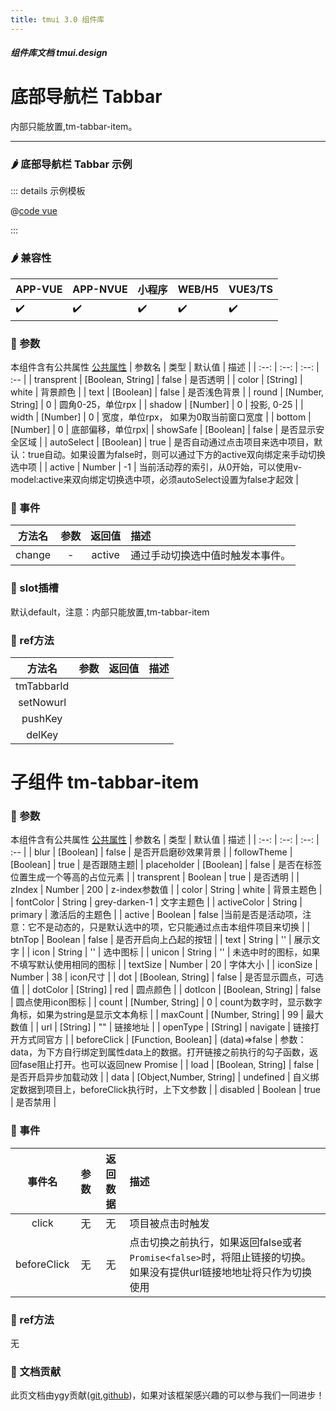 ```yaml
---
title: tmui 3.0 组件库
---
```


<dirtoc></dirtoc>

##### 组件库文档 tmui.design

# 底部导航栏 Tabbar

内部只能放置,tm-tabbar-item。

---

### :hot_pepper: 底部导航栏 Tabbar 示例

<webview url="https://tmui.design/h5/#/pages/daohang/tabbar"></webview>

::: details 示例模板

@[code vue](pages/daohang/tabbar.nvue)

:::

### :hot_pepper: 兼容性

| APP-VUE | APP-NVUE | 小程序 | WEB/H5 | VUE3/TS |
| --- | --- | --- | --- | --- |
| :heavy_check_mark: | :heavy_check_mark: | :heavy_check_mark: | :heavy_check_mark: | :heavy_check_mark: |

### :seedling: 参数

本组件含有公共属性 [公共属性](/doc/spec/组件公共样式.md)
| 参数名 | 类型 | 默认值 | 描述 |
| :--: | :--: | :--: | :-- |
| transprent | [Boolean, String] | false | 是否透明 |
| color | [String] | white | 背景颜色 |
| text | [Boolean] | false | 是否浅色背景 |
| round | [Number, String] | 0 | 圆角0-25，单位rpx |
| shadow | [Number] | 0 | 投影, 0-25 |
| width | [Number] | 0 | 宽度，单位rpx， 如果为0取当前窗口宽度 |
| bottom | [Number] | 0 | 底部偏移，单位rpx|
| showSafe | [Boolean] | false | 是否显示安全区域 |
| autoSelect<Badge type="danger" text="v3.0.77+" vertical="middle" /> | [Boolean] | true | 是否自动通过点击项目来选中项目，默认：true自动。如果设置为false时，则可以通过下方的active双向绑定来手动切换选中项 |
| active<Badge type="danger" text="v3.0.77+" vertical="middle" /> | Number | -1 | 当前活动荐的索引，从0开始，可以使用v-model:active来双向绑定切换选中项，必须autoSelect设置为false才起效  |


### :rose: 事件
| 方法名 | 参数 | 返回值 | 描述 |
| :--: | :--: | :--: | :-- |
| change<Badge type="danger" text="v3.0.77+" vertical="middle" /> | - | active | 通过手动切换选中值时触发本事件。 |

### :corn: slot插槽

默认default，注意：内部只能放置,tm-tabbar-item

### :green_salad: ref方法
| 方法名 | 参数 | 返回值 | 描述 |
| :--: | :--: | :--: | :-- |
| tmTabbarId |  |  |  |
| setNowurl |  |  |  |
| pushKey |  |  |  |
| delKey |  |  |  |

# 子组件 tm-tabbar-item

### :seedling: 参数

本组件含有公共属性 [公共属性](/doc/spec/组件公共样式.md)
| 参数名 | 类型 | 默认值 | 描述 |
| :--: | :--: | :--: | :-- |
| blur | [Boolean] | false | 是否开启磨砂效果背景 |
| followTheme | [Boolean] | true | 是否跟随主题|
| placeholder | [Boolean] | false | 是否在标签位置生成一个等高的占位元素 |
| transprent | Boolean | true | 是否透明 |
| zIndex | Number | 200 | z-index参数值 |
| color | String | white | 背景主题色 |
| fontColor | String | grey-darken-1 | 文字主题色 |
| activeColor | String | primary | 激活后的主题色 |
| active | Boolean | false |当前是否是活动项，注意：它不是动态的，只是默认选中的项，它只能通过点击本组件项目来切换  |
| btnTop | Boolean | false | 是否开启向上凸起的按钮 |
| text | String | '' | 展示文字 |
| icon | String | '' | 选中图标 |
| unicon | String | '' | 未选中时的图标，如果不填写默认使用相同的图标 |
| textSize | Number | 20 | 字体大小 |
| iconSize | Number | 38 | icon尺寸 |
| dot | [Boolean, String] | false | 是否显示圆点，可选值 |
| dotColor | [String] | red | 圆点颜色 |
| dotIcon | [Boolean, String] | false | 圆点使用icon图标 |
| count | [Number, String] | 0 | count为数字时，显示数字角标，如果为string是显示文本角标 |
| maxCount | [Number, String] | 99 | 最大数值 |
| url | [String] | "" | 链接地址 |
| openType | [String] | navigate | 链接打开方式同官方 |
| beforeClick | [Function, Boolean] | (data)=>false | 参数：data，为下方自行绑定到属性data上的数据。打开链接之前执行的勾子函数，返回fase阻止打开。也可以返回new Promise |
| load | [Boolean, String] | false | 是否开启异步加载动效 |
| data<Badge type="danger" text="v3.0.63+" vertical="middle" /> | [Object,Number, String] | undefined | 自义绑定数据到项目上，beforeClick执行时，上下文参数 |
| disabled | Boolean | true | 是否禁用 |

### :rose: 事件

| 事件名 | 参数 | 返回数据 | 描述 |
| :--: | :--: | :--: | :-- |
| click | 无 | 无 |  项目被点击时触发 |
| beforeClick |  无| 无 |  点击切换之前执行，如果返回false或者`Promise<false>`时，将阻止链接的切换。如果没有提供url链接地地址将只作为切换使用|

### :green_salad: ref方法
无

### :couplekiss: 文档贡献

此页文档由ygy贡献([git](https://gitee.com/ygy-promise),[github](https://github.com/ygy-97))，如果对该框架感兴趣的可以参与我们一同进步！
